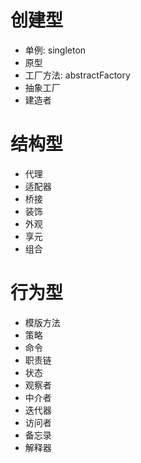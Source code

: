# 创建型
- 单例: singleton
- 原型
- 工厂方法: abstractFactory
- 抽象工厂
- 建造者

# 结构型
- 代理
- 适配器
- 桥接
- 装饰
- 外观
- 享元
- 组合

# 行为型
- 模版方法
- 策略
- 命令
- 职责链
- 状态
- 观察者
- 中介者
- 迭代器
- 访问者
- 备忘录
- 解释器
